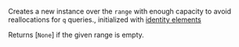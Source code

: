 Creates a new instance over the `range` with enough capacity to avoid reallocations for `q` queries.,
initialized with [identity elements](crate::traits::Monoid::identity())

Returns [`None`] if the given range is empty.
